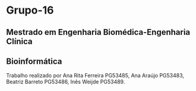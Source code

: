 # Grupo-16
## Mestrado em Engenharia Biomédica-Engenharia Clínica
## Bioinformática
Trabalho realizado por Ana Rita Ferreira PG53485, Ana Araújo PG53483, Beatriz Barreto PG53486, Inês Weijde PG53489.
